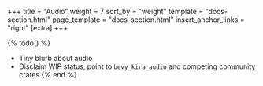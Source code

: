 +++
title = "Audio"
weight = 7
sort_by = "weight"
template = "docs-section.html"
page_template = "docs-section.html"
insert_anchor_links = "right"
[extra]
+++

{% todo() %}

* Tiny blurb about audio
* Disclaim WIP status, point to `bevy_kira_audio` and competing community crates
{% end %}

